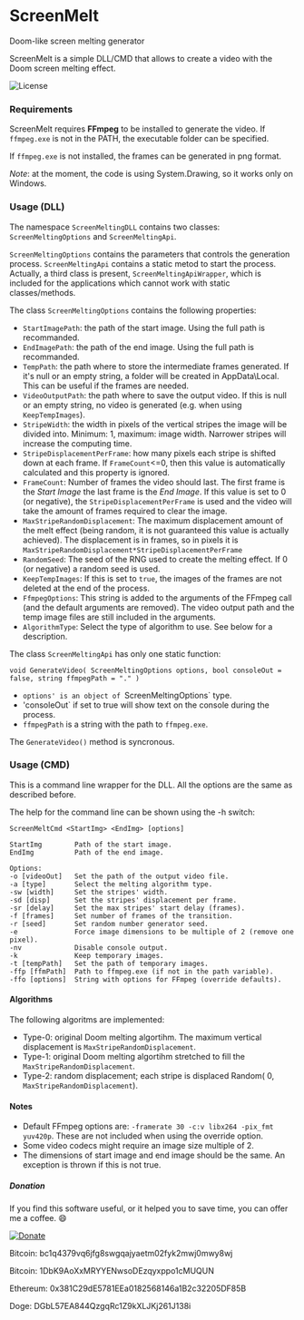 # ScreenMelt
Doom-like screen melting generator

ScreenMelt is a simple DLL/CMD that allows to create a video with the Doom screen melting effect.

![License](https://img.shields.io/badge/license-MIT-red.svg)

### Requirements

ScreenMelt requires **FFmpeg** to be installed to generate the video. If `ffmpeg.exe` is not in the PATH, the executable folder can be specified.

If `ffmpeg.exe` is not installed, the frames can be generated in png format.

_Note_: at the moment, the code is using System.Drawing, so it works only on Windows.

### Usage (DLL)

The namespace `ScreenMeltingDLL` contains two classes: `ScreenMeltingOptions` and `ScreenMeltingApi`.

`ScreenMeltingOptions` contains the parameters that controls the generation process. `ScreenMeltingApi` contains a static metod to start the process. Actually, a third class is present, `ScreenMeltingApiWrapper`, which is included for the applications which cannot work with static classes/methods.

The class `ScreenMeltingOptions` contains the following properties:
* `StartImagePath`: the path of the start image. Using the full path is recommanded.
* `EndImagePath`: the path of the end image. Using the full path is recommanded.
* `TempPath`: the path where to store the intermediate frames generated. If it's null or an empty string, a folder will be created in AppData\Local. This can be useful if the frames are needed.
* `VideoOutputPath`: the path where to save the output video. If this is null or an empty string, no video is generated (e.g. when using `KeepTempImages`).
* `StripeWidth`: the width in pixels of the vertical stripes the image will be divided into. Minimum: 1, maximum: image width. Narrower stripes will increase the computing time.
* `StripeDisplacementPerFrame`: how many pixels each stripe is shifted down at each frame. If `FrameCount`<=0, then this value is automatically calculated and this property is ignored.
* `FrameCount`: Number of frames the video should last. The first frame is the _Start Image_ the last frame is the _End Image_. If this value is set to 0 (or negative), the `StripeDisplacementPerFrame` is used and the video will take the amount of frames required to clear the image.
* `MaxStripeRandomDisplacement`: The maximum displacement amount of the melt effect (being random, it is not guaranteed this value is actually achieved). The displacement is in frames, so in pixels it is `MaxStripeRandomDisplacement*StripeDisplacementPerFrame`
* `RandomSeed`: The seed of the RNG used to create the melting effect. If 0 (or negative) a random seed is used.
* `KeepTempImages`: If this is set to `true`, the images of the frames are not deleted at the end of the process.
* `FfmpegOptions`: This string is added to the arguments of the FFmpeg call (and the default arguments are removed). The video output path and the temp image files are still included in the arguments.
* `AlgorithmType`: Select the type of algorithm to use. See below for a description.

The class `ScreenMeltingApi` has only one static function:

`void GenerateVideo( ScreenMeltingOptions options, bool consoleOut = false, string ffmpegPath = "." )`

* `options' is an object of `ScreenMeltingOptions` type.
* 'consoleOut` if set to true will show text on the console during the process.
* `ffmpegPath` is a string with the path to `ffmpeg.exe`.


The `GenerateVideo()` method is syncronous.

### Usage (CMD)

This is a command line wrapper for the DLL. All the options are the same as described before.

The help for the command line can be shown using the -h switch:

```
ScreenMeltCmd <StartImg> <EndImg> [options]

StartImg        Path of the start image.
EndImg          Path of the end image.

Options:
-o [videoOut]   Set the path of the output video file.
-a [type]       Select the melting algorithm type.
-sw [width]     Set the stripes' width.
-sd [disp]      Set the stripes' displacement per frame.
-sr [delay]     Set the max stripes' start delay (frames).
-f [frames]     Set number of frames of the transition.
-r [seed]       Set random number generator seed.
-e              Force image dimensions to be multiple of 2 (remove one pixel).
-nv             Disable console output.
-k              Keep temporary images.
-t [tempPath]   Set the path of temporary images.
-ffp [ffmPath]  Path to ffmpeg.exe (if not in the path variable).
-ffo [options]  String with options for FFmpeg (override defaults).
```

#### Algorithms
The following algoritms are implemented:
* Type-0: original Doom melting algortihm. The maximum vertical displacement is `MaxStripeRandomDisplacement`.
* Type-1: original Doom melting algortihm stretched to fill the `MaxStripeRandomDisplacement`.
* Type-2: random displacement; each stripe is displaced Random( 0, `MaxStripeRandomDisplacement`).

#### Notes

* Default FFmpeg options are: `-framerate 30 -c:v libx264 -pix_fmt yuv420p`. These are not included when using the override option.
* Some video codecs might require an image size multiple of 2.
* The dimensions of start image and end image should be the same. An exception is thrown if this is not true.



##### Donation

If you find this software useful, or it helped you to save time, you can offer me a coffee. :smile:

[![Donate](https://img.shields.io/badge/Donate-PayPal-green.svg)](https://www.paypal.com/donate/?hosted_button_id=VNMV7XY9J5HBG)

Bitcoin: bc1q4379vq6jfg8swgqajyaetm02fyk2mwj0mwy8wj

Bitcoin: 1DbK9AoXxMRYYENwsoDEzqyxppo1cMUQUN

Ethereum: 0x381C29dE5781EEa0182568146a1B2c32205DF85B

Doge: DGbL57EA844QzgqRc1Z9kXLJKj261J138i
